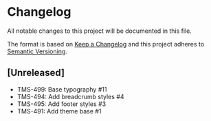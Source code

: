 # Changelog

All notable changes to this project will be documented in this file.

The format is based on [Keep a Changelog](http://keepachangelog.com/en/1.0.0/)
and this project adheres to [Semantic Versioning](http://semver.org/spec/v2.0.0.html).

## [Unreleased]

- TMS-499: Base typography #11
- TMS-494: Add breadcrumb styles #4
- TMS-495: Add footer styles #3
- TMS-491: Add theme base #1
